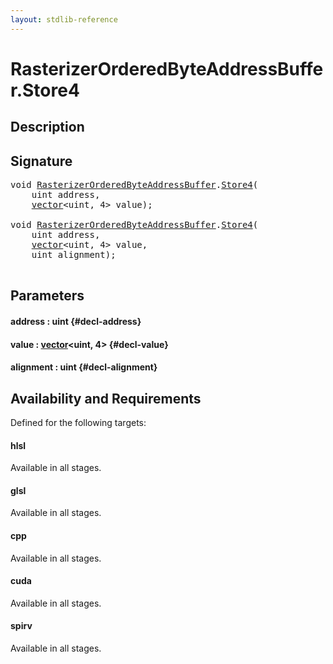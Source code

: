 ```yaml
---
layout: stdlib-reference
---
```


# RasterizerOrderedByteAddressBuffer\.Store4

## Description





## Signature 

<pre>
void <a href="/stdlib-reference/types/RasterizerOrderedByteAddressBuffer/index" class="code_type">RasterizerOrderedByteAddressBuffer</a>.<a href="/stdlib-reference/types/RasterizerOrderedByteAddressBuffer/Store4">Store4</a>(
    uint <span class='code_param'>address</span>,
    <a href="/stdlib-reference/types/vector/index" class="code_type">vector</a>&lt;uint, 4&gt; <span class='code_param'>value</span>);

void <a href="/stdlib-reference/types/RasterizerOrderedByteAddressBuffer/index" class="code_type">RasterizerOrderedByteAddressBuffer</a>.<a href="/stdlib-reference/types/RasterizerOrderedByteAddressBuffer/Store4">Store4</a>(
    uint <span class='code_param'>address</span>,
    <a href="/stdlib-reference/types/vector/index" class="code_type">vector</a>&lt;uint, 4&gt; <span class='code_param'>value</span>,
    uint <span class='code_param'>alignment</span>);

</pre>

## Parameters

#### address  : uint {#decl-address}
#### value  : [vector](/stdlib-reference/types/vector/index)\<uint, 4\> {#decl-value}
#### alignment  : uint {#decl-alignment}

## Availability and Requirements

Defined for the following targets:

#### hlsl
Available in all stages.

#### glsl
Available in all stages.

#### cpp
Available in all stages.

#### cuda
Available in all stages.

#### spirv
Available in all stages.



